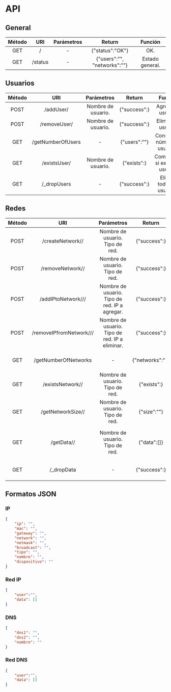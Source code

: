 # API

## General

| Método |   URI   | Parámetros |                Return                 |     Función     |
| :----: | :-----: | :--------: | :-----------------------------------: | :-------------: |
|  GET   |    /    |     -      |            {"status":"OK"}            |       OK.       |
|  GET   | /status |     -      | {"users":"<int>", "networks":"<int>"} | Estado general. |



## Usuarios

| Método |        URI         |     Parámetros     |        Return         |             Función             |
| :----: | :----------------: | :----------------: | :-------------------: | :-----------------------------: |
|  POST  |  /addUser/<user>   | Nombre de usuario. | {"success":<boolean>} |       Agrega un usuario.        |
|  POST  | /removeUser/<user> | Nombre de usuario. | {"success":<boolean>} |       Elimina un usuario.       |
|  GET   | /getNumberOfUsers  |         -          |   {"users":"<int>"}   | Consulta el número de usuarios. |
|  GET   | /existsUser/<user> | Nombre de usuario. | {"exists":<boolean>}  | Comprueba si existe un usuario. |
|  GET   |    /_dropUsers     |         -          | {"success":<boolean>} |   Elimina todos los usuarios.   |



## Redes

| Método |                   URI                   |                   Parámetros                   |        Return         |                           Función                            |
| :----: | :-------------------------------------: | :--------------------------------------------: | :-------------------: | :----------------------------------------------------------: |
|  POST  |      /createNetwork/<user>/<type>       |        Nombre de usuario. Tipo de red.         | {"success":<boolean>} |        Crea una nueva red para <user> de tipo <type>.        |
|  POST  |      /removeNetwork/<user>/<type>       |        Nombre de usuario. Tipo de red.         | {"success":<boolean>} |           Elimina la red de <user> de tipo <type>.           |
|  POST  |   /addIPtoNetwork/<user>/<type>/<ip>    | Nombre de usuario. Tipo de red. IP a agregar.  | {"success":<boolean>} |     Agrega a la red de tipo <type> de <user> la IP <ip>.     |
|  POST  | /removeIPfromNetwork/<user>/<type>/<ip> | Nombre de usuario. Tipo de red. IP a eliminar. | {"success":<boolean>} |    Elimina de la red de tipo <type> de <user> la IP <ip>.    |
|  GET   |          /getNumberOfNetworks           |                       -                        | {"networks":"<int>"}  |                 Consulta el número de redes.                 |
|  GET   |      /existsNetwork/<user>/<type>       |        Nombre de usuario. Tipo de red.         | {"exists":<boolean>}  |                 Comprueba si existe una red.                 |
|  GET   |      /getNetworkSize/<user>/<type>      |        Nombre de usuario. Tipo de red.         |   {"size":"<int>"}    |    Devuelve el tamaño de la red de tipo <type> de <user>.    |
|  GET   |         /getData/<user>/<type>          |        Nombre de usuario. Tipo de red.         |      {"data":[]}      | Devuelve todas las IP asociadas a la red de tipo <type> de <user>. |
|  GET   |               /_dropData                |                       -                        | {"success":<boolean>} |                   Elimina todas las redes.                   |



## Formatos JSON

### IP

```json
{
    "ip": "",
    "mac": "",
    "gateway": "",
    "network": "",
    "netmask": "",
    "broadcast": "",
    "tipo": "",
    "nombre": "",
    "dispositivo": ""
}
```



### Red IP

```json
{
    "user":"",
    "data": [] 
}
```



### DNS

```json
{
    "dns1": "",
    "dns2": "",
    "nombre": ""
}
```



### Red DNS

```json
{
    "user":"",
    "data": [] 
}
```



